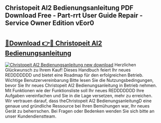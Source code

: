 ## Christopeit Al2 Bedienungsanleitung PDF Download Free - Part-rrt User Guide Repair - Service Owner Edition vEor0

# <h2><a href="http://df4t48l.blite.top/?on=Christopeit+Al2+Bedienungsanleitung">🔗Download 👉🔴 Christopeit Al2 Bedienungsanleitung</a></h2>

[![Christopeit Al2 Bedienungsanleitung new download](https://i.imgur.com/lujVjoI.png)](http://df4t48l.blite.top/?on=Christopeit+Al2+Bedienungsanleitung)
Herzlichen Glückwunsch zu Ihrem Kauf! Dieses Handbuch feiert Ihr neues REDDDDDDD und bietet eine Roadmap für den erfolgreichen Betrieb. Wichtige Benutzervereinbarung Bitte lesen Sie die Nutzungsbedingungen, bevor Sie Ihr neues Christopeit Al2 Bedienungsanleitung in Betrieb nehmen. Mit Funktionen wie der Funktionsliste soll Ihr neues REDDDDDDD Ihre Aufgaben vereinfachen und Sie in die Lage versetzen, mehr zu erreichen. Wir vertrauen darauf, dass theChristopeit Al2 BedienungsanleitungD eine genaue und gründliche Ressource bei Ihren Bemühungen war, Ihr neues Gerät zu beherrschen. Bei Fragen oder Bedenken wenden Sie sich bitte an unser Kundendienstteam.

